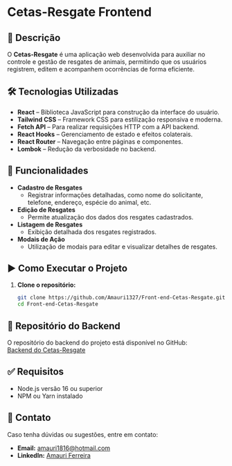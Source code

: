 # Cetas-Resgate Frontend  

## 📄 Descrição  

O **Cetas-Resgate** é uma aplicação web desenvolvida para auxiliar no controle e gestão de resgates de animais, permitindo que os usuários registrem, editem e acompanhem ocorrências de forma eficiente.  

## 🛠 Tecnologias Utilizadas  

- **React** – Biblioteca JavaScript para construção da interface do usuário.  
- **Tailwind CSS** – Framework CSS para estilização responsiva e moderna.  
- **Fetch API** – Para realizar requisições HTTP com a API backend.  
- **React Hooks** – Gerenciamento de estado e efeitos colaterais.  
- **React Router** – Navegação entre páginas e componentes.  
- **Lombok** – Redução da verbosidade no backend.  


## 🚀 Funcionalidades  

- **Cadastro de Resgates**  
  - Registrar informações detalhadas, como nome do solicitante, telefone, endereço, espécie do animal, etc.  
- **Edição de Resgates**  
  - Permite atualização dos dados dos resgates cadastrados.  
- **Listagem de Resgates**  
  - Exibição detalhada dos resgates registrados.  
- **Modais de Ação**  
  - Utilização de modais para editar e visualizar detalhes de resgates.  

## ▶️ Como Executar o Projeto  

1. **Clone o repositório:**  
   ```bash
   git clone https://github.com/Amauri1327/Front-end-Cetas-Resgate.git
   cd Front-end-Cetas-Resgate

## 🔗 Repositório do Backend  

O repositório do backend do projeto está disponível no GitHub:  
[Backend do Cetas-Resgate](https://github.com/Amauri1327/Cetas-Resgate)  

## ✅ Requisitos  

- Node.js versão 16 ou superior  
- NPM ou Yarn instalado  

## 📧 Contato  

Caso tenha dúvidas ou sugestões, entre em contato:  

- **Email:** amauri1816@hotmail.com  
- **LinkedIn:** [Amauri Ferreira](https://www.linkedin.com/in/amauri-ferreira/)  
